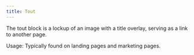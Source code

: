 ```yaml
---
title: Tout
---
```


The tout block is a lockup of an image with a title overlay, serving as a link to another page.

Usage: Typically found on landing pages and marketing pages.
